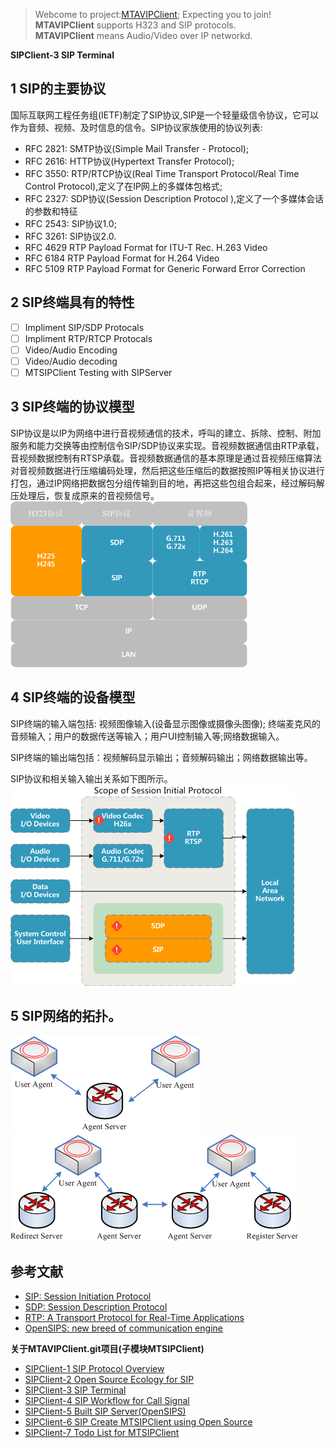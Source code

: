> Webcome to project:[MTAVIPClient](https://www.github.com/MTMediaDev/MTAVIPClient); Expecting you to join!
> **MTAVIPClient** supports H323 and SIP protocols.   
> **MTAVIPClient** means Audio/Video over IP networkd.  

**SIPClient-3 SIP Terminal** 
## 1 SIP的主要协议
国际互联网工程任务组(IETF)制定了SIP协议,SIP是一个轻量级信令协议，它可以作为音频、视频、及时信息的信令。SIP协议家族使用的协议列表:
- RFC 2821: SMTP协议(Simple Mail Transfer - Protocol);
- RFC 2616: HTTP协议(Hypertext Transfer Protocol);
- RFC 3550: RTP/RTCP协议(Real Time Transport Protocol/Real Time Control Protocol),定义了在IP网上的多媒体包格式;
- RFC 2327: SDP协议(Session Description Protocol ),定义了一个多媒体会话的参数和特征
- RFC 2543: SIP协议1.0;
- RFC 3261: SIP协议2.0.
- RFC 4629 RTP Payload Format for ITU-T Rec. H.263 Video 
- RFC 6184 RTP Payload Format for H.264 Video 
- RFC 5109 RTP Payload Format for Generic Forward Error Correction

## 2 SIP终端具有的特性
- [ ] Impliment SIP/SDP Protocals
- [ ] Impliment RTP/RTCP Protocals
- [ ] Video/Audio Encoding
- [ ] Video/Audio decoding
- [ ] MTSIPClient Testing with SIPServer

## 3 SIP终端的协议模型
SIP协议是以IP为网络中进行音视频通信的技术，呼叫的建立、拆除、控制、附加服务和能力交换等由控制信令SIP/SDP协议来实现。音视频数据通信由RTP承载，音视频数据控制有RTSP承载。音视频数据通信的基本原理是通过音视频压缩算法对音视频数据进行压缩编码处理，然后把这些压缩后的数据按照IP等相关协议进行打包，通过IP网络把数据包分组传输到目的地，再把这些包组合起来，经过解码解压处理后，恢复成原来的音视频信号。  
![image-1 SIP协议栈](/doc/images/mt_sip_device_protocal.png)

## 4 SIP终端的设备模型
SIP终端的输入端包括: 视频图像输入(设备显示图像或摄像头图像); 终端麦克风的音频输入；用户的数据传送等输入；用户UI控制输入等;网络数据输入。

SIP终端的输出端包括：视频解码显示输出；音频解码输出；网络数据输出等。

SIP协议和相关输入输出关系如下图所示。  
![image-2 SIP设备的通用模型](/doc/images/mt_sip_device_arch.png)

## 5 SIP网络的拓扑。
![image-3 User Agents connect to same Agent Server](/doc/images/mt_sip_net_lite.png)  
![image-4 User Agents connect to different Agent Server](/doc/images/mt_sip_net_full.png)  

## 参考文献
- [SIP: Session Initiation Protocol](https://tools.ietf.org/html/rfc3261)
- [SDP: Session Description Protocol](https://tools.ietf.org/html/rfc4566)
- [RTP: A Transport Protocol for Real-Time Applications](https://tools.ietf.org/html/rfc3550)
- [OpenSIPS: new breed of communication engine](http://opensips.org/)

**关于MTAVIPClient.git项目(子模块MTSIPClient)**
- [SIPClient-1 SIP Protocol Overview](/doc/cn/MTSIPClient/1-SIP-Protocol-Overview.md)
- [SIPClient-2 Open Source Ecology for SIP](/doc/cn/MTSIPClient/2-Open-Source-Ecology-for-SIP.md)
- [SIPClient-3 SIP Terminal](/doc/cn/MTSIPClient/3-SIP-Terminal.md)
- [SIPClient-4 SIP Workflow for Call Signal](/doc/cn/MTSIPClient/4-SIP-Workflow-for-Call-Signal.md)
- [SIPClient-5 Built SIP Server(OpenSIPS)](/doc/cn/MTSIPClient/5-Built-SIP-Server(OpenSIPS).md)
- [SIPClient-6 SIP Create MTSIPClient using Open Source](/doc/cn/MTSIPClient/6-SIP-Create-MTSIPClient-using-Open-Source.md)
- [SIPClient-7 Todo List for MTSIPClient](/doc/cn/MTSIPClient/7-Todo-List-for-MTSIPClient.md)